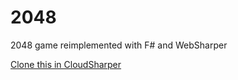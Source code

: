 2048
====

2048 game reimplemented with F# and WebSharper

[Clone this in CloudSharper](http://cloudsharper.com/clone/JankoA/6d50e34f-c0f0-4d7e-9b75-3a40f60d12e0/2048)
